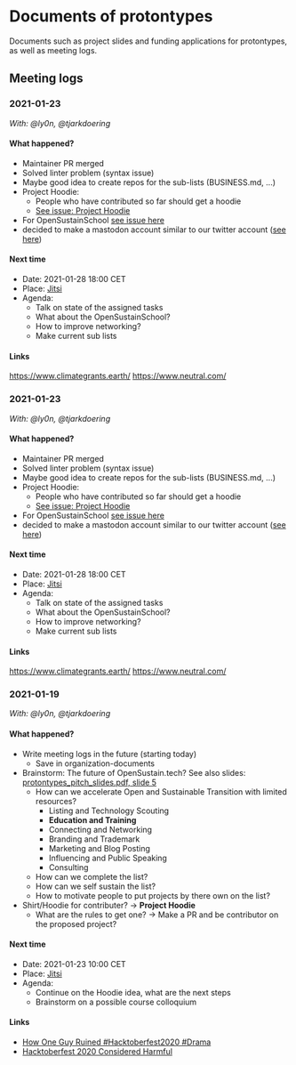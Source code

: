 # Documents of protontypes

Documents such as project slides and funding applications for protontypes, as well as meeting logs.

## Meeting logs

### 2021-01-23
_With: @ly0n, @tjarkdoering_

#### What happened?
* Maintainer PR merged
* Solved linter problem (syntax issue)
* Maybe good idea to create repos for the sub-lists (BUSINESS.md, ...) 
* Project Hoodie:
  * People who have contributed so far should get a hoodie
  * [See issue: Project Hoodie](https://github.com/protontypes/open-sustainable-technology/issues/54)
* For OpenSustainSchool [see issue here](https://github.com/protontypes/open-sustainable-technology/issues/56)
* decided to make a mastodon account similar to our twitter account ([see here](https://github.com/protontypes/open-sustainable-technology/issues/55))

#### Next time
* Date: 2021-01-28 18:00 CET
* Place: [Jitsi](https://meet.jit.si/protontypes)
* Agenda:
  * Talk on state of the assigned tasks
  * What about the OpenSustainSchool?
  * How to improve networking?
  * Make current sub lists 

#### Links
https://www.climategrants.earth/
https://www.neutral.com/


### 2021-01-23
_With: @ly0n, @tjarkdoering_

#### What happened?
* Maintainer PR merged
* Solved linter problem (syntax issue)
* Maybe good idea to create repos for the sub-lists (BUSINESS.md, ...) 
* Project Hoodie:
  * People who have contributed so far should get a hoodie
  * [See issue: Project Hoodie](https://github.com/protontypes/open-sustainable-technology/issues/54)
* For OpenSustainSchool [see issue here](https://github.com/protontypes/open-sustainable-technology/issues/56)
* decided to make a mastodon account similar to our twitter account ([see here](https://github.com/protontypes/open-sustainable-technology/issues/55))

#### Next time
* Date: 2021-01-28 18:00 CET
* Place: [Jitsi](https://meet.jit.si/protontypes)
* Agenda:
  * Talk on state of the assigned tasks
  * What about the OpenSustainSchool?
  * How to improve networking?
  * Make current sub lists 

#### Links
https://www.climategrants.earth/
https://www.neutral.com/


### 2021-01-19
_With: @ly0n, @tjarkdoering_

#### What happened?

* Write meeting logs in the future (starting today)
  * Save in organization-documents
* Brainstorm: The future of OpenSustain.tech? See also slides: [protontypes_pitch_slides.pdf, slide 5](https://github.com/protontypes/organization-documents/blob/master/slides/protontypes_pitch_slides.pdf)
  * How can we accelerate Open and Sustainable Transition with limited resources? 
    * Listing and Technology Scouting
    * **Education and Training**
    * Connecting and Networking
    * Branding and Trademark
    * Marketing and Blog Posting
    * Influencing and Public Speaking
    * Consulting
  * How can we complete the list?
  * How can we self sustain the list?
  * How to motivate people to put projects by there own on the list?
* Shirt/Hoodie for contributer? -> **Project Hoodie**
  * What are the rules to get one? -> Make a PR and be contributor on the proposed project?
  

#### Next time
* Date: 2021-01-23 10:00 CET
* Place: [Jitsi](https://meet.jit.si/protontypes)
* Agenda:
  * Continue on the Hoodie idea, what are the next steps
  * Brainstorm on a possible course colloquium

#### Links
* [How One Guy Ruined #Hacktoberfest2020 #Drama](https://joel.net/how-one-guy-ruined-hacktoberfest2020-drama)
* [Hacktoberfest 2020 Considered Harmful ](https://www.i-programmer.info/news/136-open-source/14049-hacktoberfest-2020-considered-harmful.html)
